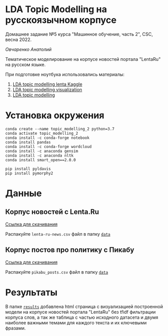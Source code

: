 # LDA Topic Modelling на русскоязычном корпусе

Домашнее задание №5 курса "Машинное обучение, часть 2", CSC, весна 2022.

_Овчаренко Анатолий_

Тематическое моделирование на корпусе новостей портала "LentaRu" на русском языке.

При подготовке ноутбука использовались материалы:
1. [LDA topic modelling lenta Kaggle](https://www.kaggle.com/genyagree/lda-topic-modelling/notebook)
2. [LDA topic modelling visualization](https://towardsdatascience.com/end-to-end-topic-modeling-in-python-latent-dirichlet-allocation-lda-35ce4ed6b3e0)
3. [LDA topic modelling](https://towardsdatascience.com/end-to-end-topic-modeling-in-python-latent-dirichlet-allocation-lda-35ce4ed6b3e0)

# Установка окружения
```
conda create --name topic_modelling_2 python=3.7
conda activate topic_modelling_2
conda install -c conda-forge notebook
conda install pandas
conda install -c conda-forge wordcloud
conda install -c anaconda gensim
conda install -c anaconda nltk
conda install smart_open==2.0.0

pip install pyldavis
pip install pymorphy2
```
# Данные
## Корпус новостей с Lenta.Ru
  [Ссылка для скачивания](https://www.kaggle.com/yutkin/corpus-of-russian-news-articles-from-lenta)
  
  Распакуйте `lenta-ru-news.csv` файл в папку [`data`](./data)
## Корпус постов про политику с Пикабу
[Ссылка для скачивания](https://www.kaggle.com/atomin/pikabu-politic-posts)
  
  Распакуйте `pikabu_posts.csv` файл в папку [`data`](./data)

# Результаты

В папке [`results`](./results) добавлена html страница с визуализацией построенной модели на корпусе новостей портала "LentaRu" без tfidf фильтрации корпуса слов, а так же таблица с частью исходного датасета и двумя наиболее важными темами для каждого текста и их ключевыми фразами.
